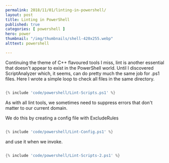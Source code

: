 ```yaml
---
permalink: 2018/11/01/linting-in-powershell/
layout: post
title: Linting in PowerShell
published: true 
categories: [ powershell ]
hero: power
thumbnail: "/img/thumbnails/shell-420x255.webp"
alttext: powershell

---
```


Continuing the theme of C++ flavoured tools I miss, lint is another essential that doesn't appear to exist in the PowerShell world. Until I discovered ScriptAnalyzer which, 
it seems, can do pretty much the same job for .ps1 files. Here I wrote a simple loop to check all files in the same directory. 

```powershell

{% include 'code/powershell/Lint-Scripts.ps1' %}

```

As with all lint tools, we sometimes need to suppress errors that don't matter to our current domain.
 
We do this by creating a config file with ExcludeRules 

```powershell

{% include 'code/powershell/Lint-Config.ps1' %}

```


and use it when we invoke. 

```powershell

{% include 'code/powershell/Lint-Scripts-2.ps1' %}

```
